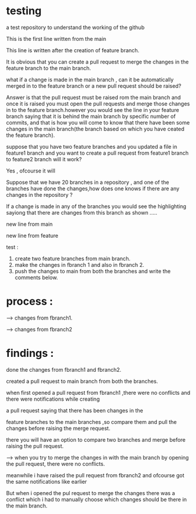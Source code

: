# testing
a test repository to understand the working of the github

This is the first line written from the main

This line is written after the creation of feature branch.

It is obvious that you can create a pull request to merge the changes in the feature branch  to the main branch.

what if a change is made in the main branch , can it be automatically merged in to the feature branch
or a new pull request should be raised?

Answer is that the pull request must be raised rom the main branch and once it is raised you must open the pull requests and merge those 
changes in to the feature branch.however you would see the line in your feature branch saying that it is behind the main branch by 
specific number of commits, and that is how you will come to know that there have been some changes in the main branch(the branch based on which
you have ceated the feature branch).

suppose that you have two feature branches and you updated a file in feature1 branch and you want to create a pull request from feature1 branch to feature2 branch will it work?

Yes , ofcourse it will 

Suppose that we have 20 branches in a repository , and one of the branches have done the changes,how does one knows if there are any changes in the repository ?

If a change is made in any of the branches you would see the highlighting sayiong that there are changes from this branch as shown .....

new line from main

new line from feature


test :

1. create two feature branches from main branch.
2. make the changes in fbranch 1 and also in fbranch 2.
3. push the changes to main from both the branches and write the comments below.



# process :
--> changes from fbranch1.

--> changes from fbranch2



# findings :

done the changes from fbranch1 and fbranch2.

created a pull request to main branch from both the branches.

when first opened a pull request from fbranch1 ,there were no conflicts and there were notifications while creating

a pull request saying that there has been changes in the 

feature branches to the main branches ,so compare them and pull the changes before raising the merge request.

there you will have an option to compare two branches and merge before raising the pull request.

--> when you try to merge the changes in with the main branch by opening the pull request, there were no conflicts.

meanwhile i have raised the pull request from fbranch2 and ofcourse got the same notifications like earlier

But when i opened the pul request to merge the changes there was a conflict which i had to manually choose which changes should be there in the main branch.


